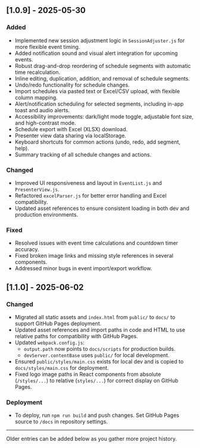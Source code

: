 ## [1.0.9] - 2025-05-30

### Added
- Implemented new session adjustment logic in `SessionAdjuster.js` for more flexible event timing.
- Added notification sound and visual alert integration for upcoming events.
- Robust drag-and-drop reordering of schedule segments with automatic time recalculation.
- Inline editing, duplication, addition, and removal of schedule segments.
- Undo/redo functionality for schedule changes.
- Import schedules via pasted text or Excel/CSV upload, with flexible column mapping.
- Alert/notification scheduling for selected segments, including in-app toast and audio alerts.
- Accessibility improvements: dark/light mode toggle, adjustable font size, and high-contrast mode.
- Schedule export with Excel (XLSX) download.
- Presenter view data sharing via localStorage.
- Keyboard shortcuts for common actions (undo, redo, add segment, help).
- Summary tracking of all schedule changes and actions.

### Changed
- Improved UI responsiveness and layout in `EventList.js` and `PresenterView.js`.
- Refactored `excelParser.js` for better error handling and Excel compatibility.
- Updated asset references to ensure consistent loading in both dev and production environments.

### Fixed
- Resolved issues with event time calculations and countdown timer accuracy.
- Fixed broken image links and missing style references in several components.
- Addressed minor bugs in event import/export workflow.

## [1.1.0] - 2025-06-02

### Changed
- Migrated all static assets and `index.html` from `public/` to `docs/` to support GitHub Pages deployment.
- Updated asset references and import paths in code and HTML to use relative paths for compatibility with GitHub Pages.
- Updated `webpack.config.js`:
  - `output.path` now points to `docs/scripts` for production builds.
  - `devServer.contentBase` uses `public/` for local development.
- Ensured `public/styles/main.css` exists for local dev and is copied to `docs/styles/main.css` for deployment.
- Fixed logo image paths in React components from absolute (`/styles/...`) to relative (`styles/...`) for correct display on GitHub Pages.

### Deployment
- To deploy, run `npm run build` and push changes. Set GitHub Pages source to `/docs` in repository settings.

---

Older entries can be added below as you gather more project history.
